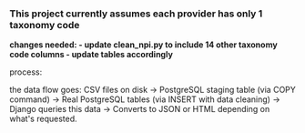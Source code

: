 ### This project currently assumes each provider has only 1 taxonomy code


**changes needed: - update clean_npi.py to include 14 other taxonomy code columns 
                 - update tables accordingly**

process:

the data flow goes: CSV files on disk → PostgreSQL staging table (via COPY command) → Real PostgreSQL tables (via INSERT with data cleaning) → Django queries this data → Converts to JSON or HTML depending on what's requested.
